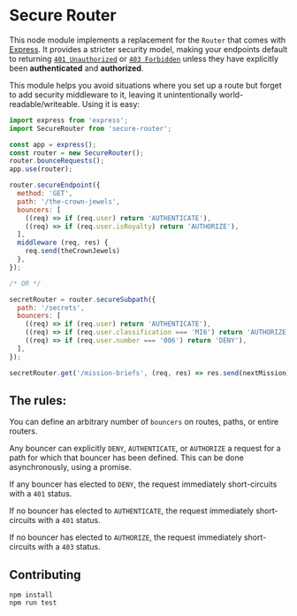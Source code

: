 # Secure Router

This node module implements a replacement for the `Router` that comes with
[Express][express]. It provides a stricter security model, making your
endpoints default to returning [`401 Unauthorized`][rfc401] or [`403
Forbidden`][rfc403] unless they have explicitly been **authenticated** and
**authorized**.

This module helps you avoid situations where you set up a route but forget
to add security middleware to it, leaving it unintentionally
world-readable/writeable. Using it is easy:

```javascript
import express from 'express';
import SecureRouter from 'secure-router';

const app = express();
const router = new SecureRouter();
router.bounceRequests();
app.use(router);

router.secureEndpoint({
  method: 'GET',
  path: '/the-crown-jewels',
  bouncers: [
    ((req) => if (req.user) return 'AUTHENTICATE'),
    ((req) => if (req.user.isRoyalty) return 'AUTHORIZE'),
  ],
  middleware (req, res) {
    req.send(theCrownJewels)
  },
});

/* OR */

secretRouter = router.secureSubpath({
  path: '/secrets',
  bouncers: [
    ((req) => if (req.user) return 'AUTHENTICATE'),
    ((req) => if (req.user.classification === 'MI6') return 'AUTHORIZE'),
    ((req) => if (req.user.number === '006') return 'DENY'),
  ],
});

secretRouter.get('/mission-briefs', (req, res) => res.send(nextMission));
```

[rfc401]: https://httpstatuses.com/401
[rfc403]: https://httpstatuses.com/403
[express]: https://expressjs.com/

## The rules:

You can define an arbitrary number of `bouncers` on routes, paths, or entire
routers.

Any bouncer can explicitly `DENY`, `AUTHENTICATE`, or `AUTHORIZE` a request for
a path for which that bouncer has been defined. This can be done asynchronously,
using a promise.

If any bouncer has elected to `DENY`, the request immediately short-circuits
with a `401` status.

If no bouncer has elected to `AUTHENTICATE`, the request immediately
short-circuits with a `401` status.

If no bouncer has elected to `AUTHORIZE`, the request immediately
short-circuits with a `403` status.

## Contributing

```
npm install
npm run test
```
